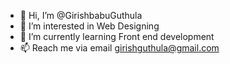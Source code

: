 - 👋 Hi, I’m @GirishbabuGuthula
- 👀 I’m interested in Web Designing
- 🌱 I’m currently learning Front end development
- 📫 Reach me via email girishguthula@gmail.com

<!---
GirishbabuGuthula/GirishbabuGuthula is a ✨ special ✨ repository because its `README.md` (this file) appears on your GitHub profile.
You can click the Preview link to take a look at your changes.
--->
